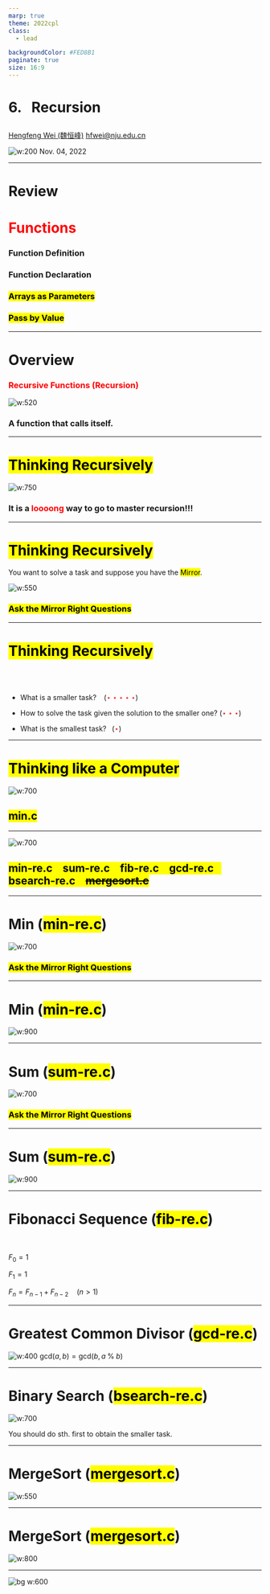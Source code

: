 ```yaml
---
marp: true
theme: 2022cpl
class:
  - lead

backgroundColor: #FED8B1
paginate: true
size: 16:9
---
```

# <p id = "small-caps">6. &nbsp; Recursion</p>

[Hengfeng Wei (魏恒峰)](https://hengxin.github.io/)
hfwei@nju.edu.cn

![w:200](figs/C.png)
Nov. 04, 2022

---
# Review

# <font color = red>Functions</font>

### Function Definition
### Function Declaration
### <mark>Arrays as Parameters</mark>
### <mark>Pass by Value</mark>

---
# Overview

### <font color = red>Recursive Functions (Recursion)</font>
![w:520](figs/recursion-stair.jpg)

### A function that calls itself.

---
# <mark>Thinking Recursively</mark>

![w:750](figs/think-recursively.jpg)

### It is a <font color = red>loooong</font> way to go to master recursion!!!

---
# <mark>Thinking Recursively</mark>

You want to solve a task and suppose you have the <mark>Mirror</mark>.

![w:550](figs/mirror.jpg)
### <mark>Ask the Mirror Right Questions</mark>

---
# <mark>Thinking Recursively</mark>
<br>
<br>

* What is a smaller task? &ensp; (<font color = red>$\star\star\star\star\star$</font>)

* How to solve the task given the solution to the smaller one? (<font color = red>$\star\star\star$</font>)

* What is the smallest task?&ensp; (<font color = red>$\star$</font>)

---

# <mark>Thinking like a Computer</mark>

![w:700](figs/think-computer.png)

## <mark>min.c</mark>

---
![w:700](figs/lets-code.jpeg)

## <mark>min-re.c &ensp; sum-re.c &ensp; fib-re.c &ensp; gcd-re.c &ensp; bsearch-re.c &ensp; <del>mergesort.c</del></mark>

---
# Min (<mark>min-re.c</mark>)

![w:700](figs/mirror.jpg)
### <mark>Ask the Mirror Right Questions</mark>

---
# Min (<mark>min-re.c</mark>)

![w:900](figs/Min.png)

---
# Sum (<mark>sum-re.c</mark>)

![w:700](figs/mirror.jpg)
### <mark>Ask the Mirror Right Questions</mark>

---
# Sum (<mark>sum-re.c</mark>)

![w:900](figs/sum.png)

---
# Fibonacci Sequence (<mark>fib-re.c</mark>)
<br>

$F_{0} = 1$

$F_{1} = 1$

$F_{n} = F_{n-1} + F_{n-2} \quad (n > 1)$

<!-- ![w:900](figs/fib) -->

---
# Greatest Common Divisor (<mark>gcd-re.c</mark>)

![w:400](figs/euclid.jpeg)
$\text{gcd}(a, b) = \text{gcd}(b, a \;\%\; b)$

---
# Binary Search (<mark>bsearch-re.c</mark>)

![w:700](figs/binary-search-mario.png)

You should do sth. first to obtain the smaller task.

---
# MergeSort (<mark>mergesort.c</mark>)

![w:550](figs/mergesort.png)

---
# MergeSort (<mark>mergesort.c</mark>)

![w:800](figs/mergesort-animation.gif)

---
![bg w:600](figs/see-you.jpeg)